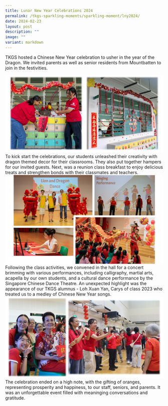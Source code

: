 ```yaml
---
title: Lunar New Year Celebrations 2024
permalink: /tkgs-sparkling-moments/sparkling-moment/lny2024/
date: 2024-02-23
layout: post
description: ""
image: ""
variant: markdown
---
```

TKGS hosted a Chinese New Year celebration to usher in the year of the Dragon. We invited parents as well as senior residents from Mountbatten to join in the festivities.
<center><img src="/images/Sparkling_Moment/2024/CNY_S1s.png"></center>
To kick start the celebrations, our students unleashed their creativity with dragon themed decor for their classrooms. They also put together hampers for our invited guests. Next, was a reunion class breakfast to enjoy delicious treats and strengthen bonds with their classmates and teachers. 
<center><img src="/images/Sparkling_Moment/2024/CNY_S2.png"></center>
Following the class activities, we convened in the hall for a concert brimming with various performances, including calligraphy, martial arts, acapella by our own students, and a cultural dance performance by the Singapore Chinese Dance Theatre. 
An unexpected highlight was the appearance of our TKGS alumnus - Loh Xuan Yan, Carys of class 2023 who treated us to a medley of Chinese New Year songs.  
<center><img src="/images/Sparkling_Moment/2024/CNY_S3s.png"></center>
The celebration ended on a high note, with the gifting of oranges, representing prosperity and happiness, to our staff, seniors, and parents. It was an unforgettable event filled with meaninging conversations and gratitude.